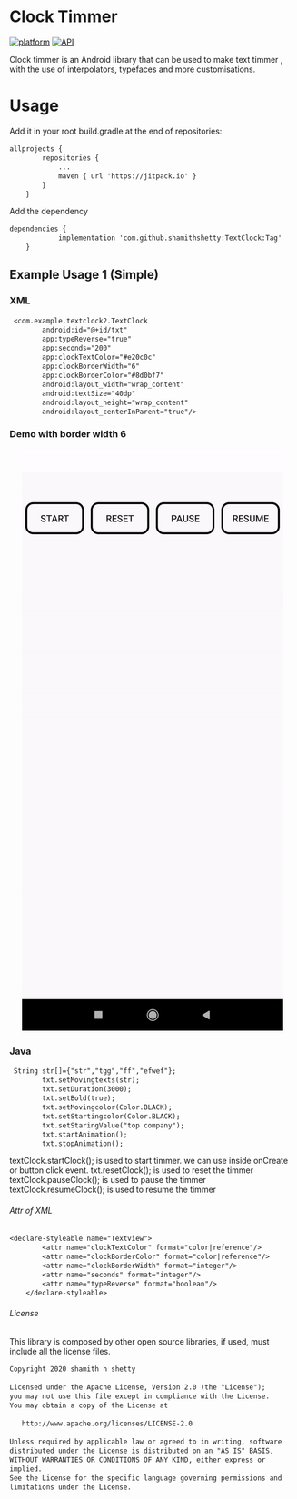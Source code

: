# Clock Timmer 
[![platform](https://img.shields.io/badge/Platform-Android-yellow.svg?style=flat-square)](https://www.android.com)
[![API](https://img.shields.io/badge/API-16%2B-brightgreen.svg?style=flat-square)](https://android-arsenal.com/api?level=16s)
 
 Clock timmer is an Android library that can be used to make text timmer , with the use of interpolators, typefaces and more customisations.

# Usage
Add it in your root build.gradle at the end of repositories:
```
allprojects {
		repositories {
			...
			maven { url 'https://jitpack.io' }
		}
	}
  ```
  
Add the dependency
```
dependencies {
	        implementation 'com.github.shamithshetty:TextClock:Tag'
	}
  ```
  
## Example Usage 1 (Simple)
### XML

```
 <com.example.textclock2.TextClock
        android:id="@+id/txt"
        app:typeReverse="true"
        app:seconds="200"
        app:clockTextColor="#e20c0c"
        app:clockBorderWidth="6"
        app:clockBorderColor="#8d0bf7"
        android:layout_width="wrap_content"
        android:textSize="40dp"
        android:layout_height="wrap_content"
        android:layout_centerInParent="true"/>

```
### Demo with border width 6

<div align="center"><img src="clockpic.gif"/></div>

### Java

```
 String str[]={"str","tgg","ff","efwef"};
        txt.setMovingtexts(str);
        txt.setDuration(3000);
        txt.setBold(true);
        txt.setMovingcolor(Color.BLACK);
        txt.setStartingcolor(Color.BLACK);
        txt.setStaringValue("top company");
        txt.startAnimation();
        txt.stopAnimation();
```
  textClock.startClock();  is used to start timmer. we can use inside onCreate or button click event.
  txt.resetClock();   is used to reset the timmer
textClock.pauseClock();  is used to pause the timmer
 textClock.resumeClock(); is  used to resume the timmer 

###### Attr of XML
```
<declare-styleable name="Textview">
        <attr name="clockTextColor" format="color|reference"/>
        <attr name="clockBorderColor" format="color|reference"/>
        <attr name="clockBorderWidth" format="integer"/>
        <attr name="seconds" format="integer"/>
        <attr name="typeReverse" format="boolean"/>
    </declare-styleable>
```

###### License
This library is composed by other open source libraries, if used, must include all the license files.

```
Copyright 2020 shamith h shetty

Licensed under the Apache License, Version 2.0 (the "License");
you may not use this file except in compliance with the License.
You may obtain a copy of the License at

   http://www.apache.org/licenses/LICENSE-2.0

Unless required by applicable law or agreed to in writing, software
distributed under the License is distributed on an "AS IS" BASIS,
WITHOUT WARRANTIES OR CONDITIONS OF ANY KIND, either express or implied.
See the License for the specific language governing permissions and
limitations under the License.
```
